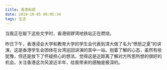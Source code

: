 ```yaml
---
title: 香港有感
date: 2019-10-05 00:05:34
tags: 生活
---
```


当我正在敲下这些文字时，香港铜锣湾地铁站正在燃烧。

昨日下午，香港浸会大学和教育大学的学生会代表到清大做了名为“愤怒之夏”的讲演，这是香港学生会团体在台湾巡回讲演的其中一站。抱着了解的心态，虽然有些犹豫，但还是放下了怀疑担心的想法，觉得这是近距离了解对方所思所想的很好的机会。关注香港这次风波近半年，给我带来的感触是极深的。